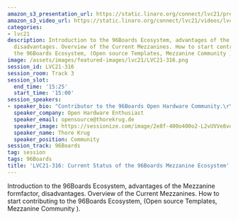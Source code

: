 ```yaml
---
amazon_s3_presentation_url: https://static.linaro.org/connect/lvc21/presentations/lvc21-316.pdf
amazon_s3_video_url: https://static.linaro.org/connect/lvc21/videos/lvc21-316.mp4
categories:
- lvc21
description: Introduction to the 96Boards Ecosystem, advantages of the Mezzanine formfactor,
  disadvantages. Overview of the Current Mezzanines. How to start contributing to
  the 96Boards Ecosystem, (Open source Templates, Mezzanine Community ).
image: /assets/images/featured-images/lvc21/LVC21-316.png
session_id: LVC21-316
session_room: Track 3
session_slot:
  end_time: '15:25'
  start_time: '15:00'
session_speakers:
- speaker_bio: "Contributor to the 96Boards Open Hardware Community.\r\n"
  speaker_company: Open Hardware Enthusiast
  speaker_email: opensource@thorekrug.de
  speaker_image: https://sessionize.com/image/2e8f-400o400o2-L2vUVVe8vo8VkPkgSeUvsw.jpg
  speaker_name: Thore Krug
  speaker_position: Community
session_track: 96Boards
tag: session
tags: 96Boards
title: 'LVC21-316: Current Status of the 96Boards Mezzanine Ecosystem'
---
```


Introduction to the 96Boards Ecosystem, advantages of the Mezzanine formfactor, disadvantages. Overview of the Current Mezzanines. How to start contributing to the 96Boards Ecosystem, (Open source Templates, Mezzanine Community ).